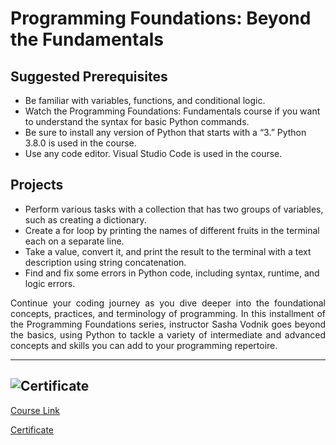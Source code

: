 # Programming Foundations: Beyond the Fundamentals

## Suggested Prerequisites

- Be familiar with variables, functions, and conditional logic.
- Watch the Programming Foundations: Fundamentals course if you want to understand the syntax for basic Python commands.
- Be sure to install any version of Python that starts with a “3.” Python 3.8.0 is used in the course.
- Use any code editor. Visual Studio Code is used in the course.

## Projects

- Perform various tasks with a collection that has two groups of variables, such as creating a dictionary.
- Create a for loop by printing the names of different fruits in the terminal each on a separate line.
- Take a value, convert it, and print the result to the terminal with a text description using string concatenation.
- Find and fix some errors in Python code, including syntax, runtime, and logic errors.

<p align="justify">Continue your coding journey as you dive deeper into the foundational concepts, practices, and terminology of programming. In this installment of the Programming Foundations series, instructor Sasha Vodnik goes beyond the basics, using Python to tackle a variety of intermediate and advanced concepts and skills you can add to your programming repertoire.</p>

---

## ![Certificate](https://media.licdn.com/dms/image/v2/D4D22AQEK11EA068Puw/feedshare-shrink_1280/feedshare-shrink_1280/0/1729098881490?e=1732147200&v=beta&t=70ya4q0E89hGnkgIBb14UqgwbFhJjwHz6n7DX36spZs "LinkedIn Learning Certificate of Completion")

[Course Link](hhttps://www.linkedin.com/learning/programming-foundations-beyond-the-fundamentals)

[Certificate](https://www.linkedin.com/learning/certificates/64656ee7ef2322a20ff764cc58f7aeff948b395cda9648f33356a42f17b30ab6)
